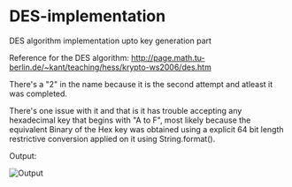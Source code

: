 # DES-implementation
DES algorithm implementation upto key generation part

Reference for the DES algorithm:
http://page.math.tu-berlin.de/~kant/teaching/hess/krypto-ws2006/des.htm

There's a "2" in the name because it is the second attempt and atleast it was completed. 

There's one issue with it and that is it has trouble accepting any hexadecimal key that 
begins with "A to F", most likely because the equivalent Binary of the Hex key was obtained using 
a explicit 64 bit length restrictive conversion applied on it using String.format().

Output:

![Output](https://i.imgur.com/Ez8akhe.png)
